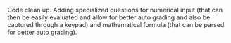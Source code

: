 Code clean up.
Adding specialized questions for numerical input (that can then be easily evaluated and allow for better auto grading and also be captured through a keypad) and mathematical formula (that can be parsed for better auto grading).